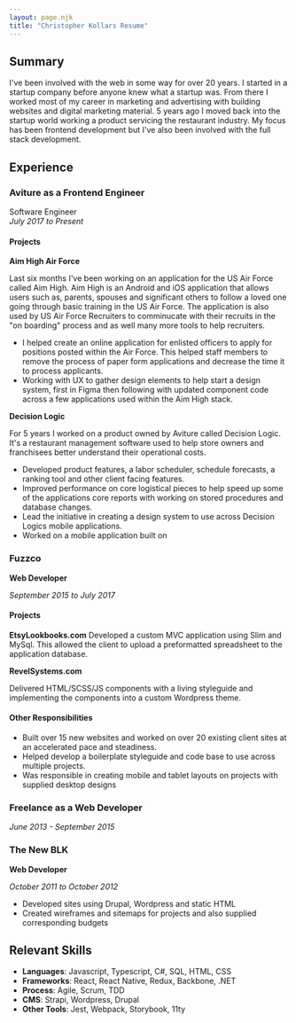 ```yaml
---
layout: page.njk
title: "Christopher Kollars Resume"
---
```


## Summary

I've been involved with the web in some way for over 20 years. I started in a startup company before anyone knew what a startup was. From there I worked most of my career in marketing and advertising with building websites and digital marketing material. 5 years ago I moved back into the startup world working a product servicing the restaurant industry. My focus has been frontend development but I've also been involved with the full stack development.

## Experience
### Aviture as a Frontend Engineer

Software Engineer<br />
_July 2017 to Present_

#### Projects
**Aim High Air Force**

Last six months I've been working on an application for the US Air Force called Aim High. Aim High is an Android and iOS application that allows users such as, parents, spouses and significant others to follow a loved one going through basic training in the US Air Force. The application is also used by US Air Force Recruiters to comminucate with their recruits in the "on boarding" process and as well many more tools to help recruiters.

- I helped create an online application for enlisted officers to apply for positions posted within the Air Force. This helped staff members to remove the process of paper form applications and decrease the time it to process applicants.
- Working with UX to gather design elements to help start a design system, first in Figma then following with updated component code across a few applications used within the Aim High stack.

**Decision Logic**

For 5 years I worked on a product owned by Aviture called Decision Logic. It's a restaurant management software used to help store owners and franchisees better understand their operational costs.

* Developed product features, a labor scheduler, schedule forecasts, a ranking tool and other client facing features.
* Improved performance on core logistical pieces to help speed up some of the applications core reports with working on stored procedures and database changes.
* Lead the initiative in creating a design system to use across Decision Logics mobile applications.
* Worked on a mobile application built on

### Fuzzco

**Web Developer**

_September 2015 to July 2017_

#### Projects

**EtsyLookbooks.com**
Developed a custom MVC application using Slim and MySql. This allowed the client to upload a preformatted spreadsheet to the application database.

**RevelSystems.com**

Delivered HTML/SCSS/JS components with a living styleguide and implementing the components into a custom Wordpress theme.

#### Other Responsibilities
* Built over 15 new websites and worked on over 20 existing client sites at an accelerated pace and steadiness.
* Helped develop a boilerplate styleguide and code base to use across multiple projects.
* Was responsible in creating mobile and tablet layouts on projects with supplied desktop designs

### Freelance as a Web Developer

*June 2013 - September 2015*

### The New BLK

**Web Developer**

*October 2011 to October 2012*

* Developed sites using Drupal, Wordpress and static HTML
* Created wireframes and sitemaps for projects and also supplied corresponding budgets

## Relevant Skills

* **Languages**: Javascript, Typescript, C#, SQL, HTML, CSS
* **Frameworks**: React, React Native, Redux, Backbone, .NET
* **Process**: Agile, Scrum, TDD <br>
* **CMS**: Strapi, Wordpress, Drupal<br>
* **Other Tools**: Jest, Webpack, Storybook, 11ty
